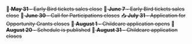 🐤<del> **May 31 -** Early Bird tickets sales close</del>
🐤<del> **June 7 -** Early Bird tickets sales close</del>
📩<del> **June 30 -** Call for Participations closes</del>
📥<del> **July 31 -** Application for Opportunity Grants closes</del>
👶<del> **August 1 -** Childcare application opens</del>
📆<del> **August 20 -** Schedule is published</del>
👶<del> **August 31 -** Childcare application closes</del>
